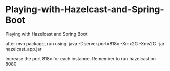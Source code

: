 # Playing-with-Hazelcast-and-Spring-Boot
Playing with Hazelcast and Spring Boot


after mvn package, run using: java -Dserver.port=818x -Xmx2G -Xms2G -jar hazelcast_app.jar

Increase the port 818x for each instance. Remember to run hazelcast on 8080
